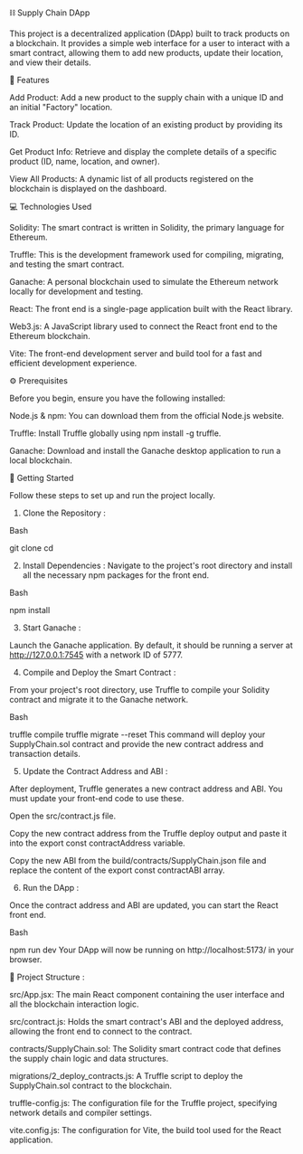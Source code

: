 ⛓️ Supply Chain DApp 

This project is a decentralized application (DApp) built to track products on a blockchain. It provides a simple web interface for a user to interact with a smart contract, allowing them to add new products, update their location, and view their details.

🚀 Features

Add Product: Add a new product to the supply chain with a unique ID and an initial "Factory" location.

Track Product: Update the location of an existing product by providing its ID.

Get Product Info: Retrieve and display the complete details of a specific product (ID, name, location, and owner).

View All Products: A dynamic list of all products registered on the blockchain is displayed on the dashboard.

💻 Technologies Used

Solidity: The smart contract is written in Solidity, the primary language for Ethereum.

Truffle: This is the development framework used for compiling, migrating, and testing the smart contract.

Ganache: A personal blockchain used to simulate the Ethereum network locally for development and testing.

React: The front end is a single-page application built with the React library.

Web3.js: A JavaScript library used to connect the React front end to the Ethereum blockchain.

Vite: The front-end development server and build tool for a fast and efficient development experience.

⚙️ Prerequisites

Before you begin, ensure you have the following installed:

Node.js & npm: You can download them from the official Node.js website.

Truffle: Install Truffle globally using npm install -g truffle.

Ganache: Download and install the Ganache desktop application to run a local blockchain.

🚀 Getting Started

Follow these steps to set up and run the project locally.

1. Clone the Repository :

Bash

git clone <repository-url>
cd <repository-name>

2. Install Dependencies :
Navigate to the project's root directory and install all the necessary npm packages for the front end.

Bash

npm install

3. Start Ganache :

Launch the Ganache application. By default, it should be running a server at http://127.0.0.1:7545 with a network ID of 5777.

4. Compile and Deploy the Smart Contract :

From your project's root directory, use Truffle to compile your Solidity contract and migrate it to the Ganache network.

Bash

truffle compile
truffle migrate --reset
This command will deploy your SupplyChain.sol contract and provide the new contract address and transaction details.

5. Update the Contract Address and ABI :

After deployment, Truffle generates a new contract address and ABI. You must update your front-end code to use these.

Open the src/contract.js file.

Copy the new contract address from the Truffle deploy output and paste it into the export const contractAddress variable.

Copy the new ABI from the build/contracts/SupplyChain.json file and replace the content of the export const contractABI array.

6. Run the DApp :

Once the contract address and ABI are updated, you can start the React front end.

Bash

npm run dev
Your DApp will now be running on http://localhost:5173/ in your browser.

📂 Project Structure :

src/App.jsx: The main React component containing the user interface and all the blockchain interaction logic.

src/contract.js: Holds the smart contract's ABI and the deployed address, allowing the front end to connect to the contract.

contracts/SupplyChain.sol: The Solidity smart contract code that defines the supply chain logic and data structures.

migrations/2_deploy_contracts.js: A Truffle script to deploy the SupplyChain.sol contract to the blockchain.

truffle-config.js: The configuration file for the Truffle project, specifying network details and compiler settings.

vite.config.js: The configuration for Vite, the build tool used for the React application.